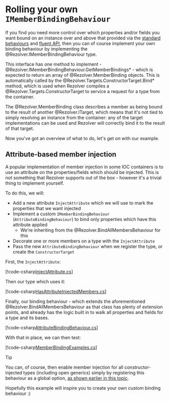 ﻿# Rolling your own `IMemberBindingBehaviour`

If you find you need more control over which properties and/or fields you want bound on an instance over and
above that provided via the [standard behaviours](index.md#standard-behaviours) and [fluent API](fluent-api.md), 
then you can of course implement your own binding behaviour by implementing the @Rezolver.IMemberBindingBehaviour
type.

This interface has one method to implement - @Rezolver.IMemberBindingBehaviour.GetMemberBindings* - which is expected
to return an array of @Rezolver.MemberBinding objects.  This is automatically called by the 
@Rezolver.Targets.ConstructorTarget.Bind* method, which is used when Rezolver compiles a 
@Rezolver.Targets.ConstructorTarget to service a request for a type from the container.

The @Rezolver.MemberBinding class describes a member as being bound to the result of another @Rezolver.ITarget, 
which means that it's not tied to simply resolving an instance from the container: any of the target 
implementations can be used and Rezolver will correctly bind it to the result of that target.

Now you've got an overview of what to do, let's get on with our example.

## Attribute-based member injection

A popular implementation of member injection in some IOC containers is to use an attribute on the properties/fields 
which should be injected.  This is not something that Rezolver supports out of the box - however it's a trivial
thing to implement yourself.

To do this, we will:

- Add a new attribute `InjectAttribute` which we will use to mark the properties that we want injected
- Implement a custom `IMemberBindingBehaviour` (`AttributeBindingBehaviour`) to bind only properties which have this attribute applied
  - We're inheriting from the @Rezolver.BindAllMembersBehaviour for this
- Decorate one or more members on a type with the `InjectAttribute`
- Pass the new `AttributeBindingBehaviour` when we register the type, or create the `ConstructorTarget`

First, the `InjectAttribute`:

[!code-csharp[InjectAttribute.cs](../../../../../test/Rezolver.Tests.Examples/Types/InjectAttribute.cs#example)]

Then our type which uses it:

[!code-csharp[HasAttributeInjectedMembers.cs](../../../../../test/Rezolver.Tests.Examples/Types/HasAttributeInjectedMembers.cs#example)]

Finally, our binding behaviour - which extends the aforementioned @Rezolver.BindAllMembersBehaviour as that class has plenty of
extension points, and already has the logic built in to walk all properties and fields for a type and its bases.

[!code-csharp[AttributeBindingBehaviour.cs](../../../../../test/Rezolver.Tests.Examples/Types/AttributeBindingBehaviour.cs#example)]

With that in place, we can then test:

[!code-csharp[MemberBindingExamples.cs](../../../../../test/Rezolver.Tests.Examples/MemberBindingExamples.cs#example5)]

> [!TIP]
> You can, of course, then enable member injection for all constructor-injected types (including open generics) simply by registering 
> this behaviour as a global option, [as shown earlier in this topic](#global-option).

Hopefully this example will inspire you to create your own custom binding behaviour :)